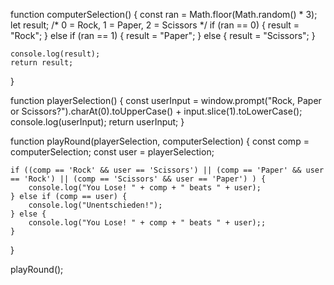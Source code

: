 function computerSelection() {
    const ran = Math.floor(Math.random() * 3);
    let result;
    /* 0 = Rock, 1 = Paper, 2 = Scissors */
    if (ran == 0) {
        result = "Rock";
    } else if (ran == 1) {
        result = "Paper";
    } else {
        result = "Scissors";
    }
    
    console.log(result);
    return result;
}

function playerSelection() {
    const userInput = window.prompt("Rock, Paper or Scissors?").charAt(0).toUpperCase() + input.slice(1).toLowerCase();
    console.log(userInput);
    return userInput;
}

function playRound(playerSelection, computerSelection) {
    const comp = computerSelection;
    const user = playerSelection;

    if ((comp == 'Rock' && user == 'Scissors') || (comp == 'Paper' && user == 'Rock') || (comp == 'Scissors' && user == 'Paper') ) {
        console.log("You Lose! " + comp + " beats " + user);
    } else if (comp == user) {
        console.log("Unentschieden!");
    } else {
        console.log("You Lose! " + comp + " beats " + user);;        
    }
}

playRound();